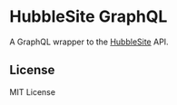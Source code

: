 # HubbleSite GraphQL

A GraphQL wrapper to the [HubbleSite][1] API.

[1]: http://hubblesite.org/api/documentation


## License

MIT License
